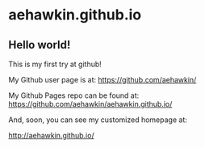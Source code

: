 aehawkin.github.io
====================

## Hello world!

This is my first try at github!

My Github user page is at: 
https://github.com/aehawkin/

My Github Pages repo can be found at:  
https://github.com/aehawkin/aehawkin.github.io/

And, soon, you can see my customized homepage at:

http://aehawkin.github.io/
